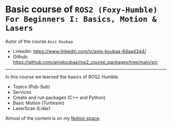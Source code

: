 # Basic course of `ROS2 (Foxy-Humble) For Beginners I: Basics, Motion & Lasers`

Autor of the course `Anis Koubaa`
 - Linkedin: https://www.linkedin.com/in/anis-koubaa-84aa4344/
 - Github: https://github.com/aniskoubaa/ros2_course_packages/tree/main/src

---

In this course we learned the basics of ROS2 Humble.
 - Topics (Pub-Sub)
 - Services
 - Create and run packages (C++ and Python)
 - Basic Motion (Turtlesim)
 - LaserScan (Lidar)

Almost of the content is on my [Notion space](https://nine-athlete-7f2.notion.site/Tutorials-ec2cf71115fe413697a1d477baab55e7).
